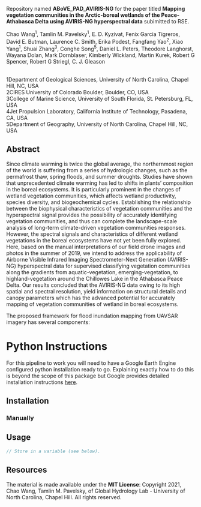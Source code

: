 Repository named **ABoVE_PAD_AVIRIS-NG** for the paper titled **Mapping vegetation communities in the Arctic-boreal wetlands of the Peace-Athabasca Delta using AVIRIS-NG hyperspectral data** subimitted to RSE.

Chao Wang<sup>1</sup>, Tamlin M. Pavelsky<sup>1</sup>, E. D. Kyzivat, Fenix Garcia Tigreros, David E. Butman, Laurence C. Smith, Erika Podest, Fangfang Yao<sup>2</sup>, Xiao Yang<sup>1</sup>, Shuai Zhang<sup>3</sup>, Conghe Song<sup>5</sup>, Daniel L. Peters, Theodore Langhorst, Wayana Dolan, Mark Dornblaser, Kimberly Wickland, Martin Kurek, Robert G Spencer, Robert G Striegl, C. J. Gleason

</br>1Department of Geological Sciences, University of North Carolina, Chapel Hill, NC, USA
</br>2CIRES University of Colorado Boulder, Boulder, CO, USA
</br>3College of Marine Science, University of South Florida, St. Petersburg, FL, USA 
</br>4Jet Propulsion Laboratory, California Institute of Technology, Pasadena, CA, USA
</br>5Department of Geography, University of North Carolina, Chapel Hill, NC, USA


## Abstract
Since climate warming is twice the global average, the northernmost region of the world is suffering from a series of hydrologic changes, such as the permafrost thaw, spring floods, and summer droughts. Studies have shown that unprecedented climate warming has led to shifts in plants’ composition in the boreal ecosystems. It is particularly prominent in the changes of wetland vegetation communities, which affects wetland productivity, species diversity, and biogeochemical cycles. Establishing the relationship between the biophysical characteristics of vegetation communities and the hyperspectral signal provides the possibility of accurately identifying vegetation communities, and thus can complete the landscape-scale analysis of long-term climate-driven vegetation communities responses. However, the spectral signals and characteristics of different wetland vegetations in the boreal ecosystems have not yet been fully explored. Here, based on the manual interpretations of our field drone images and photos in the summer of 2019, we intend to address the applicability of Airborne Visible Infrared Imaging Spectrometer-Next Generation (AVIRIS-NG) hyperspectral data for supervised classifying vegetation communities along the gradients from aquatic-vegetation, emerging-vegetation, to highland-vegetation around the Chillowes Lake in the Athabasca Peace Delta. Our results concluded that the AVIRIS-NG data owing to its high spatial and spectral resolution, yield information on structural details and canopy parameters which has the advanced potential for accurately mapping of vegetation communities of wetland in boreal ecosystems.


The proposed framework for flood inundation mapping from UAVSAR imagery has several components:


# Python Instructions

For this pipeline to work you will need to have a Google Earth Engine configured python installation ready to go. Explaining exactly how to do this is beyond the scope of this package but Google provides detailed installation instructions [here](https://developers.google.com/earth-engine/python_install).

## Installation

### Manually



## Usage

```javascript
// Store in a variable (see below).

```

## Resources
The material is made available under the **MIT License**: Copyright 2021, Chao Wang, Tamlin M. Pavelsky, of Global Hydrology Lab - University of North Carolina, Chapel Hill.
All rights reserved.
